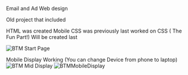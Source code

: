 Email and Ad Web design

Old project that included

HTML was created
Mobile CSS was previously last worked on
CSS ( The Fun Part!) Will be created last

![BTM Start Page](https://user-images.githubusercontent.com/106621740/210013321-8f71f108-8cd4-4a78-9388-e7ff48f29765.PNG)

Mobile Display Working (You can change Device from phone to laptop)
![BTM Mid Display](https://user-images.githubusercontent.com/106621740/210013323-ab9cd13f-4de4-41f0-b13e-9c70970f62db.PNG)
![BTMMobileDisplay](https://user-images.githubusercontent.com/106621740/210013324-1da7d65f-bf11-4fd7-81b9-f8df6ac5271d.PNG)





